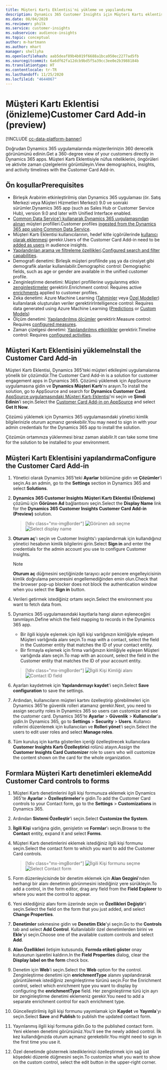```yaml
---
title: Müşteri Kartı Eklentisi'ni yükleme ve yapılandırma
description: Dynamics 365 Customer Insights için Müşteri Kartı eklentisini yükleyin ve yapılandırın.
ms.date: 08/04/2020
ms.reviewer: philk
ms.service: customer-insights
ms.subservice: audience-insights
ms.topic: conceptual
author: m-hartmann
ms.author: mhart
manager: shellyha
ms.openlocfilehash: aab5deaf89b4b019f6688a1bca950ec2277ad5fb
ms.sourcegitcommit: 6a6df62fa12dcb9bd5f5a39cc3ee0e2b3988184b
ms.translationtype: HT
ms.contentlocale: tr-TR
ms.lasthandoff: 11/25/2020
ms.locfileid: "4644067"
---
```

# <a name="customer-card-add-in-preview"></a><span data-ttu-id="73033-103">Müşteri Kartı Eklentisi (önizleme)</span><span class="sxs-lookup"><span data-stu-id="73033-103">Customer Card Add-in (preview)</span></span>

[!INCLUDE [cc-data-platform-banner](../includes/cc-data-platform-banner.md)]

<span data-ttu-id="73033-104">Doğrudan Dynamics 365 uygulamalarında müşterilerinizin 360 derecelik görünümünü edinin.</span><span class="sxs-lookup"><span data-stu-id="73033-104">Get a 360-degree view of your customers directly in Dynamics 365 apps.</span></span> <span data-ttu-id="73033-105">Müşteri Kartı Eklentisiyle nüfus niteliklerini, öngörüleri ve aktivite zaman çizelgelerini görüntüleyin.</span><span class="sxs-lookup"><span data-stu-id="73033-105">View demographics, insights, and activity timelines with the Customer Card Add-in.</span></span>

## <a name="prerequisites"></a><span data-ttu-id="73033-106">Ön koşullar</span><span class="sxs-lookup"><span data-stu-id="73033-106">Prerequisites</span></span>

- <span data-ttu-id="73033-107">Birleşik Arabirim etkinleştirilmiş olan Dynamics 365 uygulaması (ör. Satış Merkezi veya Müşteri Hizmetleri Merkezi) 9.0 ve sonraki sürümler.</span><span class="sxs-lookup"><span data-stu-id="73033-107">Dynamics 365 app (such as Sales Hub or Customer Service Hub), version 9.0 and later with Unified Interface enabled.</span></span>
- <span data-ttu-id="73033-108">[Common Data Service'i kullanarak Dynamics 365 uygulamasından alınan](connect-power-query.md) müşteri profilleri.</span><span class="sxs-lookup"><span data-stu-id="73033-108">Customer profiles [ingested from the Dynamics 365 app using Common Data Service](connect-power-query.md).</span></span>
- <span data-ttu-id="73033-109">Müşteri Kartı Eklentisi kullanıcılarının, hedef kitle içgörülerinde [kullanıcı olarak eklenmesi](permissions.md) gerekir.</span><span class="sxs-lookup"><span data-stu-id="73033-109">Users of the Customer Card Add-in need to be [added as users](permissions.md) in audience insights.</span></span>
- <span data-ttu-id="73033-110">[Yapılandırılan arama ve filtreleme özellikleri](search-filter-index.md).</span><span class="sxs-lookup"><span data-stu-id="73033-110">[Configured search and filter capabilities](search-filter-index.md).</span></span>
- <span data-ttu-id="73033-111">Demografi denetimi: Birleşik müşteri profilinde yaş ya da cinsiyet gibi demografik alanlar kullanılabilir.</span><span class="sxs-lookup"><span data-stu-id="73033-111">Demographic control: Demographic fields, such as age or gender are available in the unified customer profile.</span></span>
- <span data-ttu-id="73033-112">Zenginleştirme denetimi: Müşteri profillerine uygulanmış etkin [zenginleştirmeler](enrichment-hub.md) gerektirir.</span><span class="sxs-lookup"><span data-stu-id="73033-112">Enrichment control: Requires active [enrichments](enrichment-hub.md) applied to customer profiles.</span></span>
- <span data-ttu-id="73033-113">Zeka denetimi: Azure Machine Learning ([Tahminler](predictions.md) veya [Özel Modeller](custom-models.md)) kullanılarak oluşturulan veriler gerektirir</span><span class="sxs-lookup"><span data-stu-id="73033-113">Intelligence control: Requires data generated using Azure Machine Learning ([Predictions](predictions.md) or [Custom Models](custom-models.md))</span></span>
- <span data-ttu-id="73033-114">Ölçüm denetimi: [Yapılandırılmış ölçümler](measures.md) gerektirir.</span><span class="sxs-lookup"><span data-stu-id="73033-114">Measure control: Requires [configured measures](measures.md).</span></span>
- <span data-ttu-id="73033-115">Zaman çizelgesi denetimi: [Yapılandırılmış etkinlikler](activities.md) gerektirir.</span><span class="sxs-lookup"><span data-stu-id="73033-115">Timeline control: Requires [configured activities](activities.md).</span></span>

## <a name="install-the-customer-card-add-in"></a><span data-ttu-id="73033-116">Müşteri Kartı Eklentisini yükleme</span><span class="sxs-lookup"><span data-stu-id="73033-116">Install the Customer Card Add-in</span></span>

<span data-ttu-id="73033-117">Müşteri Kartı Eklentisi, Dynamics 365'teki müşteri etkileşimi uygulamalarına yönelik bir çözümdür.</span><span class="sxs-lookup"><span data-stu-id="73033-117">The Customer Card Add-in is a solution for customer engagement apps in Dynamics 365.</span></span> <span data-ttu-id="73033-118">Çözümü yüklemek için AppSource uygulamasına gidin ve **Dynamics Müşteri Kartı**'nı arayın.</span><span class="sxs-lookup"><span data-stu-id="73033-118">To install the solution, go to AppSource and search for **Dynamics Customer Card**.</span></span> <span data-ttu-id="73033-119">[AppSource uygulamasındaki Müşteri Kartı Eklentisi](https://appsource.microsoft.com/product/dynamics-365/mscrm.dynamics_365_customer_insights_customer_card_addin?tab=Overview)'ni seçin ve **Şimdi Edinin**'i seçin.</span><span class="sxs-lookup"><span data-stu-id="73033-119">Select the [Customer Card Add-in on AppSource](https://appsource.microsoft.com/product/dynamics-365/mscrm.dynamics_365_customer_insights_customer_card_addin?tab=Overview) and select **Get It Now**.</span></span>

<span data-ttu-id="73033-120">Çözümü yüklemek için Dynamics 365 uygulamasındaki yönetici kimlik bilgilerinizle oturum açmanız gerekebilir.</span><span class="sxs-lookup"><span data-stu-id="73033-120">You may need to sign in with your admin credentials for the Dynamics 365 app to install the solution.</span></span>

<span data-ttu-id="73033-121">Çözümün ortamınıza yüklenmesi biraz zaman alabilir.</span><span class="sxs-lookup"><span data-stu-id="73033-121">It can take some time for the solution to be installed to your environment.</span></span>

## <a name="configure-the-customer-card-add-in"></a><span data-ttu-id="73033-122">Müşteri Kartı Eklentisini yapılandırma</span><span class="sxs-lookup"><span data-stu-id="73033-122">Configure the Customer Card Add-in</span></span>

1. <span data-ttu-id="73033-123">Yönetici olarak Dynamics 365'teki **Ayarlar** bölümüne gidin ve **Çözümler**'i seçin.</span><span class="sxs-lookup"><span data-stu-id="73033-123">As an admin, go to the **Settings** section in Dynamics 365 and select **Solutions**.</span></span>

1. <span data-ttu-id="73033-124">**Dynamics 365 Customer Insights Müşteri Kartı Eklentisi (Önizleme)** çözümü için **Görünen Ad** bağlantısını seçin.</span><span class="sxs-lookup"><span data-stu-id="73033-124">Select the **Display Name** link for the **Dynamics 365 Customer Insights Customer Card Add-in (Preview)** solution.</span></span>

   > [!div class="mx-imgBorder"]
   > <span data-ttu-id="73033-125">![Görünen adı seçme](media/select-display-name.png "Görünen adı seçme")</span><span class="sxs-lookup"><span data-stu-id="73033-125">![Select display name](media/select-display-name.png "Select display name")</span></span>

1. <span data-ttu-id="73033-126">**Oturum aç**'ı seçin ve Customer Insights'ı yapılandırmak için kullandığınız yönetici hesabının kimlik bilgilerini girin.</span><span class="sxs-lookup"><span data-stu-id="73033-126">Select **Sign in** and enter the credentials for the admin account you use to configure Customer Insights.</span></span>

   > [!NOTE]
   > <span data-ttu-id="73033-127">**Oturum aç** düğmesini seçtiğinizde tarayıcı açılır pencere engelleyicisinin kimlik doğrulama penceresini engellemediğinden emin olun.</span><span class="sxs-lookup"><span data-stu-id="73033-127">Check that the browser pop-up blocker does not block the authentication window when you select the **Sign in** button.</span></span>

1. <span data-ttu-id="73033-128">Verileri getirmek istediğiniz ortamı seçin.</span><span class="sxs-lookup"><span data-stu-id="73033-128">Select the environment you want to fetch data from.</span></span>

1. <span data-ttu-id="73033-129">Dynamics 365 uygulamasındaki kayıtlarla hangi alanın eşleneceğini tanımlayın.</span><span class="sxs-lookup"><span data-stu-id="73033-129">Define which the field mapping to records in the Dynamics 365 app.</span></span>
   - <span data-ttu-id="73033-130">Bir ilgili kişiyle eşlemek için ilgili kişi varlığınızın kimliğiyle eşleşen Müşteri varlığında alanı seçin.</span><span class="sxs-lookup"><span data-stu-id="73033-130">To map with a contact, select the field in the Customer entity that matches the ID of your contact entity.</span></span>
   - <span data-ttu-id="73033-131">Bir firmayla eşlemek için firma varlığınızın kimliğiyle eşleşen Müşteri varlığında alanı seçin.</span><span class="sxs-lookup"><span data-stu-id="73033-131">To map with an account, select the field in the Customer entity that matches the ID of your account entity.</span></span>

   > [!div class="mx-imgBorder"]
   > <span data-ttu-id="73033-132">![İlgili Kişi Kimliği alanı](media/contact-id-field.png "İlgili Kişi Kimliği alanı")</span><span class="sxs-lookup"><span data-stu-id="73033-132">![Contact ID field](media/contact-id-field.png "Contact ID field")</span></span>

1. <span data-ttu-id="73033-133">Ayarları kaydetmek için **Yapılandırmayı kaydet**'i seçin.</span><span class="sxs-lookup"><span data-stu-id="73033-133">Select **Save configuration** to save the settings.</span></span>

1. <span data-ttu-id="73033-134">Ardından, kullanıcıların müşteri kartını özelleştirip görebilmeleri için Dynamics 365'te güvenlik rolleri atamanız gerekir.</span><span class="sxs-lookup"><span data-stu-id="73033-134">Next, you need to assign security roles in Dynamics 365 so users can customize and see the customer card.</span></span> <span data-ttu-id="73033-135">Dynamics 365'te **Ayarlar** > **Güvenlik** > **Kullanıcılar**'a gidin.</span><span class="sxs-lookup"><span data-stu-id="73033-135">In Dynamics 365, go to **Settings** > **Security** > **Users**.</span></span> <span data-ttu-id="73033-136">Kullanıcı rollerini düzenlemek için kullanıcıları ve **Rolleri yönet**'i seçin.</span><span class="sxs-lookup"><span data-stu-id="73033-136">Select the users to edit user roles and select **Manage roles**.</span></span>

1. <span data-ttu-id="73033-137">Tüm kuruluş için kartta gösterilen içeriği özelleştirecek kullanıcılara **Customer Insights Kartı Özelleştirici** rolünü atayın.</span><span class="sxs-lookup"><span data-stu-id="73033-137">Assign the **Customer Insights Card Customizer** role to users who will customize the content shown on the card for the whole organization.</span></span>

## <a name="add-customer-card-controls-to-forms"></a><span data-ttu-id="73033-138">Formlara Müşteri Kartı denetimleri ekleme</span><span class="sxs-lookup"><span data-stu-id="73033-138">Add Customer Card controls to forms</span></span>
  
1. <span data-ttu-id="73033-139">Müşteri Kartı denetimlerini ilgili kişi formunuza eklemek için Dynamics 365'te **Ayarlar** > **Özelleştirmeler**'e gidin.</span><span class="sxs-lookup"><span data-stu-id="73033-139">To add the Customer Card controls to your Contact form, go to the **Settings** > **Customizations** in Dynamics 365.</span></span>

1. <span data-ttu-id="73033-140">Ardından **Sistemi Özelleştir**'i seçin.</span><span class="sxs-lookup"><span data-stu-id="73033-140">Select **Customize the System**.</span></span>

1. <span data-ttu-id="73033-141">**İlgili Kişi** varlığına gidin, genişletin ve **Formlar**'ı seçin.</span><span class="sxs-lookup"><span data-stu-id="73033-141">Browse to the **Contact** entity, expand it and select **Forms**.</span></span>

1. <span data-ttu-id="73033-142">Müşteri Kartı denetimlerini eklemek istediğiniz ilgili kişi formunu seçin.</span><span class="sxs-lookup"><span data-stu-id="73033-142">Select the contact form to which you want to add the Customer Card controls.</span></span>

    > [!div class="mx-imgBorder"]
    > <span data-ttu-id="73033-143">![İlgili Kişi formunu seçme](media/contact-active-forms.png "İlgili Kişi formunu seçme")</span><span class="sxs-lookup"><span data-stu-id="73033-143">![Select Contact form](media/contact-active-forms.png "Select Contact form")</span></span>

1. <span data-ttu-id="73033-144">Form düzenleyicisinde bir denetim eklemek için **Alan Gezgini**'nden herhangi bir alanı denetimin görünmesini istediğiniz yere sürükleyin.</span><span class="sxs-lookup"><span data-stu-id="73033-144">To add a control, in the form editor, drag any field from the **Field Explorer** to where you want the control to appear.</span></span>

1. <span data-ttu-id="73033-145">Yeni eklediğiniz alanı form üzerinde seçin ve **Özellikleri Değiştir**'i seçin.</span><span class="sxs-lookup"><span data-stu-id="73033-145">Select the field on the form that you just added, and select **Change Properties**.</span></span>

1. <span data-ttu-id="73033-146">**Denetimler** sekmesine gidin ve **Denetim Ekle**'yi seçin.</span><span class="sxs-lookup"><span data-stu-id="73033-146">Go to the **Controls** tab and select **Add Control**.</span></span> <span data-ttu-id="73033-147">Kullanılabilir özel denetimlerden birini ve **Ekle**'yi seçin.</span><span class="sxs-lookup"><span data-stu-id="73033-147">Choose one of the available custom controls and select **Add**.</span></span>

1. <span data-ttu-id="73033-148">**Alan Özellikleri** iletişim kutusunda, **Formda etiketi göster** onay kutusunun işaretini kaldırın.</span><span class="sxs-lookup"><span data-stu-id="73033-148">In the **Field Properties** dialog, clear the **Display label on the form** check box.</span></span>

1. <span data-ttu-id="73033-149">Denetim için **Web**'i seçin.</span><span class="sxs-lookup"><span data-stu-id="73033-149">Select the **Web** option for the control.</span></span> <span data-ttu-id="73033-150">Zenginleştirme denetimi için **enrichmentType** alanını yapılandırarak görüntülemek istediğiniz zenginleştirme türünü seçin.</span><span class="sxs-lookup"><span data-stu-id="73033-150">For the Enrichment control, select which enrichment type you want to display by configuring the **enrichmentType** field.</span></span> <span data-ttu-id="73033-151">Her zenginleştirme türü için ayrı bir zenginleştirme denetimi eklemeniz gerekir.</span><span class="sxs-lookup"><span data-stu-id="73033-151">You need to add a separate enrichment control for each enrichment type.</span></span>

1. <span data-ttu-id="73033-152">Güncelleştirilmiş ilgili kişi formunu yayımlamak için **Kaydet** ve **Yayımla**'yı seçin.</span><span class="sxs-lookup"><span data-stu-id="73033-152">Select **Save** and **Publish** to publish the updated contact form.</span></span>

1. <span data-ttu-id="73033-153">Yayınlanmış ilgili kişi formuna gidin.</span><span class="sxs-lookup"><span data-stu-id="73033-153">Go to the published contact form.</span></span> <span data-ttu-id="73033-154">Yeni eklenen denetimi görürsünüz.</span><span class="sxs-lookup"><span data-stu-id="73033-154">You'll see the newly added control.</span></span> <span data-ttu-id="73033-155">İlk kez kullandığınızda oturum açmanız gerekebilir.</span><span class="sxs-lookup"><span data-stu-id="73033-155">You might need to sign in the first time you use it.</span></span>

1. <span data-ttu-id="73033-156">Özel denetimde göstermek istediklerinizi özelleştirmek için sağ üst köşedeki düzenle düğmesini seçin.</span><span class="sxs-lookup"><span data-stu-id="73033-156">To customize what you want to show on the custom control, select the edit button in the upper-right corner.</span></span>
